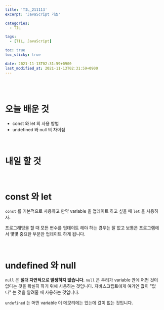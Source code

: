 ```yaml
---
title: 'TIL_211113'
excerpt: 'JavaScript 기초'

categories:
  - TIL

tags:
  - [TIL, JavaScript]

toc: true
toc_sticky: true

date: 2021-11-13T02:31:59+0900
last_modified_at: 2021-11-13T02:31:59+0900
---
```


<br>
<br>

# 오늘 배운 것

- const 와 let 의 사용 방법
- undefined 와 null 의 차이점

<br>

# 내일 할 것

<br>

# const 와 let

`const` 를 기본적으로 사용하고 만약 variable 을 업데이트 하고 싶을 때 `let` 을 사용하자.

프로그래밍을 할 때 모든 변수를 업데이트 해야 하는 경우는 잘 없고 보통은 프로그램에서 몇몇 중요한 부분만 업데이트 하게 됩니다.

<br>

# undefined 와 null

`null` 은 **절대 자연적으로 발생하지 않습니다.** `null` 은 우리가 variable 안에 어떤 것이 없다는 것을 확실히 하기 위해 사용하는 것입니다. 자바스크립트에게 여기엔 값이 "없다" 는 것을 알려줄 때 사용하는 것입니다.

`undefined` 는 어떤 variable 이 메모리에는 있는데 값이 없는 것입니다.
